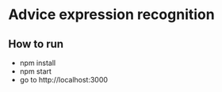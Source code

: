 # Advice expression recognition

## How to run
- npm install
- npm start
- go to http://localhost:3000


